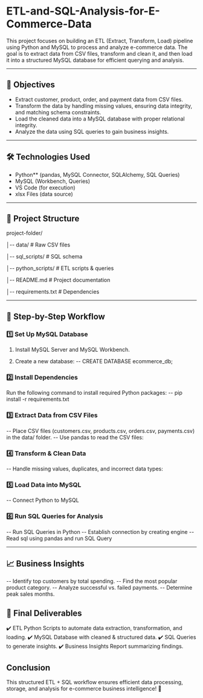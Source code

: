 # ETL-and-SQL-Analysis-for-E-Commerce-Data

This project focuses on building an ETL (Extract, Transform, Load) pipeline using Python and MySQL to process and analyze e-commerce data. 
The goal is to extract data from CSV files, transform and clean it, and then load it into a structured MySQL database for efficient querying and analysis.

---
## 🎯 Objectives
 - Extract customer, product, order, and payment data from CSV files.
 - Transform the data by handling missing values, ensuring data integrity, and matching schema constraints.
 - Load the cleaned data into a MySQL database with proper relational integrity.
 - Analyze the data using SQL queries to gain business insights.

---

## 🛠 Technologies Used
- Python** (pandas, MySQL Connector, SQLAlchemy, SQL Queries)
- MySQL (Workbench, Queries)
- VS Code (for execution)
- xlsx Files (data source)

---
## 📂 Project Structure
project-folder/

│-- data/                # Raw CSV files  

│-- sql_scripts/         # SQL schema  

│-- python_scripts/      # ETL scripts & queries 

│-- README.md            # Project documentation  

│-- requirements.txt     # Dependencies  

---

## 🔄 Step-by-Step Workflow
### 1️⃣ Set Up MySQL Database

1. Install MySQL Server and MySQL Workbench.
   
2. Create a new database:
   -- CREATE DATABASE ecommerce_db;

### 2️⃣ Install Dependencies
Run the following command to install required Python packages:
-- pip install -r requirements.txt

### 3️⃣ Extract Data from CSV Files
-- Place CSV files (customers.csv, products.csv, orders.csv, payments.csv) in the data/ folder.
-- Use pandas to read the CSV files:

### 4️⃣ Transform & Clean Data
-- Handle missing values, duplicates, and incorrect data types:

### 5️⃣ Load Data into MySQL
-- Connect Python to MySQL

### 6️⃣ Run SQL Queries for Analysis
-- Run SQL Queries in Python
-- Establish connection by creating engine
-- Read sql using pandas and run SQL Query

---
## 📈 Business Insights
-- Identify top customers by total spending.
-- Find the most popular product category.
-- Analyze successful vs. failed payments.
-- Determine peak sales months.

## 🚀 Final Deliverables
✔️ ETL Python Scripts to automate data extraction, transformation, and loading.
✔️ MySQL Database with cleaned & structured data.
✔️ SQL Queries to generate insights.
✔️ Business Insights Report summarizing findings.

## Conclusion

This structured ETL + SQL workflow ensures efficient data processing, storage, and analysis for e-commerce business intelligence! 🚀
